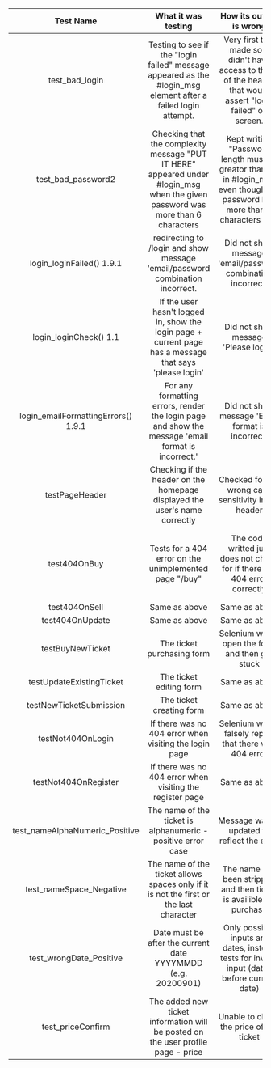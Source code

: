 |    Test Name   |                                              What it was testing                                              |                                              How its output is wrong                                              | What the error in the code was                                             | How you changed the program (or test input) to fix it                      |
|:--------------:|:-------------------------------------------------------------------------------------------------------------:|:-----------------------------------------------------------------------------------------------------------------:|----------------------------------------------------------------------------|----------------------------------------------------------------------------|
| test_bad_login | Testing to see if the "login failed" message appeared as the #login_msg element after a failed login attempt. | Very first test made so it didn't have access to the id of the header that would assert "login failed" on screen. | `self.assert_element("")` [It wasn't able to assert the element was there] | Added an id in the webpage under login.html checking `<h4 id="login_msg">{{message}}</h4>` | 
| test_bad_password2 | Checking that the complexity message "PUT IT HERE" appeared under #login_msg when the given password was more than 6 characters | Kept writing "Password length must be greator than 6." in #login_msg even though the password had more than 6 characters in it! | Under `backend.py` when deciding what the error message should be, it does the logic with two `if` statements under line `29` and `32`, therefore the line `32` message would always be the message since it's set after. | Changed line `32` conditional to an `elif` so it sends the desired "less than 6 characters" message when it's actually less than 6 characters. |
| login_loginFailed() 1.9.1           | redirecting to /login and show message 'email/password combination incorrect.                           | Did not show message 'email/password combination incorrect' | return None in backend.py function: def login_user(email, password):                  | Change return None to return "Email/password combination incorrect." |
| login_loginCheck() 1.1              | If the user hasn't logged in, show the login page + current page has a message that says 'please login' | Did not show message 'Please log in'                        | html element did not have an id html message did not have 'Please log in'             | Gave html element id: "login-prompt" Changed html message            |
| login_emailFormattingErrors() 1.9.1 | For any formatting errors, render the login page and show the message 'email format is incorrect.'      | Did not show message 'Email format is incorrect'            | html element did not have an id html message did not have 'Email format is incorrect' | Gave html element id: "#login_msg" Changed html message              |
| testPageHeader                      | Checking if the header on the homepage displayed the user's name correctly                              | Checked for the wrong case sensitivity in the header        | html element would check for if the header displayed "Test_frontend" instead of "test_frontend | Changed the test case to check for the correct case sensitivity |
| test404OnBuy                        | Tests for a 404 error on the unimplemented page "/buy"                                                  | The code writted just does not check for if there is a 404 error correctly | The "status" variable was supposed to be initialized with the status code of the current page, and the compared to "404", but status never became "404" for it to match | Instead of checking the status code the test now just checks for an element unique to the 404 page |
| test404OnSell                       | Same as above                                                                                           | Same as above                                               | Same as above                                                                         | Same as above                                                        |
| test404OnUpdate                     | Same as above                                                                                           | Same as above                                               | Same as above                                                                         | Same as above                                                        |
| testBuyNewTicket                    | The ticket purchasing form                                                                              | Selenium would open the form and then get stuck             | There was a mismatch between the element targeter in selenium and the id's in the html files | Both the targeter and the html were changed so that selenium interfaced with the website correctly |
| testUpdateExistingTicket            | The ticket editing form                                                                                 | Same as above                                               | Same as above                                                                         | Same as above                                                        |
| testNewTicketSubmission             | The ticket creating form                                                                                | Same as above                                               | Same as above                                                                         | Same as above                                                        |
| testNot404OnLogin                   | If there was no 404 error when visiting the login page                                                  | Selenium would falsely report that there was 404 error      | self.assert_no_404_errors() does not function correctly                               | The test case now checks for a unique element that only exists on the 404 page, and passes when that element isn't there |
| testNot404OnRegister                | If there was no 404 error when visiting the register page                                               | Same as above                                               | Same as above                                                                         | Same as above                                                        |
| test_nameAlphaNumeric_Positive | The name of the ticket is  alphanumeric - positive error case                            | Message wasn't updated to reflect the error                                                 | error_msg in frontend.py  wasn't being updated                          | changed `return ('', 400)` to `return render_template ('index.html', user=user,  tickets=bn.get_available_tickets(), msg=error_message)` |
| test_nameSpace_Negative        | The name of the ticket allows spaces  only if it is not the first or the  last character | The name has been stripped and  then ticket is availible for  purchase                      | N/A Changed test case requirement                                       | Changed test case to test that ticket name is the same  with spaces before and after it being stripped                                   |
| test_wrongDate_Positive        | Date must be after the current date  YYYYMMDD (e.g. 20200901)                            | Only possible inputs are dates, instead tests for invalid input (dates before current date) | N/A Changed test case requirement                                       | Changed test input to previous date                                                                                                      |
| test_priceConfirm              | The added new ticket information will  be posted on the user profile  page - price       | Unable to check the price of the ticket                                                     | With local testing, previous tickets created would still be checked for | Implemented `clear_database()` in backend.py to clear database for test cases run locally                                                |